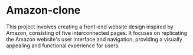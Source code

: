 # Amazon-clone
This project involves creating a front-end website design inspired by Amazon, consisting of five interconnected pages. It focuses on replicating the Amazon website's user interface and navigation, providing a visually appealing and functional experience for users.
